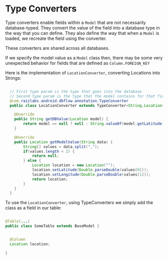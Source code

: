 # Type Converters

Type converters enable fields within a ```Model``` that are not necessarily database-typed.
They convert the value of the field into a database type in the way that you can define.
They also define the way that when a ```Model``` is loaded, we recreate the field using the converter.

These converters are shared across all databases.

If we specify the model value as a ```Model``` class then, there may be some very unexpected behavior for fields that are defined as ```Column.FOREIGN_KEY```

Here is the implementation of ```LocationConverter```, converting Locations into Strings:

```java

  // First type param is the type that goes into the database
  // Second type param is the type that the model contains for that field.
  @com.raizlabs.android.dbflow.annotation.TypeConverter
  public class LocationConverter extends TypeConverter<String,Location> {

    @Override
    public String getDBValue(Location model) {
        return model == null ? null : String.valueOf(model.getLatitude()) + "," + model.getLongitude();
    }

    @Override
    public Location getModelValue(String data) {
        String[] values = data.split(",");
        if(values.length < 2) {
            return null;
        } else {
            Location location = new Location("");
            location.setLatitude(Double.parseDouble(values[0]));
            location.setLongitude(Double.parseDouble(values[1]));
            return location;
        }
    }
  }

```

To use the `LocationConverter`, using TypeConverters we simply add the class
as a field in our table:

```java

@Table(...)
public class SomeTable extends BaseModel {


  @Column
  Location location;

}


```

